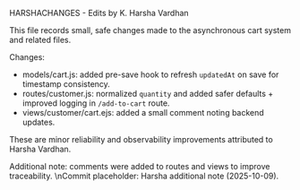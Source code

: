 HARSHACHANGES - Edits by K. Harsha Vardhan

This file records small, safe changes made to the asynchronous cart system and related files.

Changes:
- models/cart.js: added pre-save hook to refresh `updatedAt` on save for timestamp consistency.
- routes/customer.js: normalized `quantity` and added safer defaults + improved logging in `/add-to-cart` route.
- views/customer/cart.ejs: added a small comment noting backend updates.

These are minor reliability and observability improvements attributed to Harsha Vardhan.

Additional note: comments were added to routes and views to improve traceability.
\nCommit placeholder: Harsha additional note (2025-10-09).
